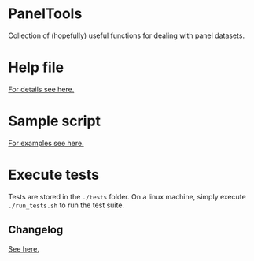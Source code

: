 # PanelTools
Collection of (hopefully) useful functions for dealing with panel datasets.

# Help file
[For details see here.](./src/Paneltools_help.txt)

# Sample script
[For examples see here.](./src/Paneltools_sample.inp)

# Execute tests
Tests are stored in the `./tests` folder.
On a linux machine, simply execute `./run_tests.sh` to run the test suite.

## Changelog
[See here.](./src/Paneltools_help.txt)
